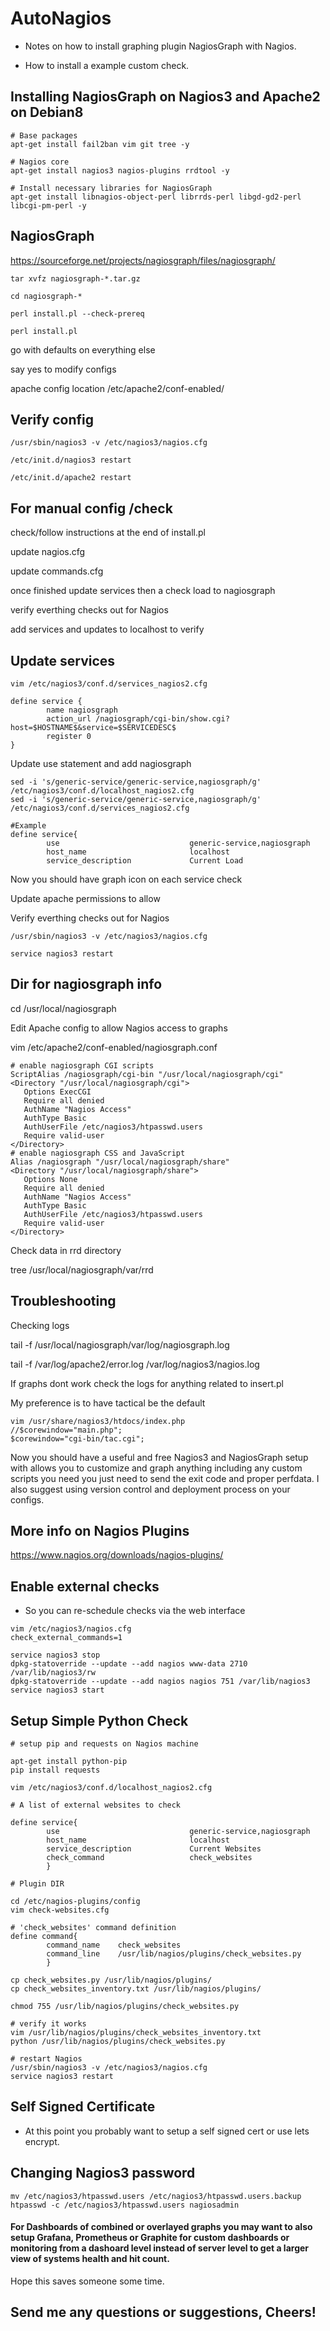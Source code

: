 # AutoNagios

- Notes on how to install graphing plugin NagiosGraph with Nagios.

- How to install a example custom check.

## Installing NagiosGraph on Nagios3 and Apache2 on Debian8

```
# Base packages
apt-get install fail2ban vim git tree -y

# Nagios core
apt-get install nagios3 nagios-plugins rrdtool -y

# Install necessary libraries for NagiosGraph
apt-get install libnagios-object-perl librrds-perl libgd-gd2-perl libcgi-pm-perl -y

```

## NagiosGraph
https://sourceforge.net/projects/nagiosgraph/files/nagiosgraph/

```
tar xvfz nagiosgraph-*.tar.gz

cd nagiosgraph-*

perl install.pl --check-prereq

perl install.pl
```

go with defaults on everything else

say yes to modify configs

apache config location /etc/apache2/conf-enabled/

## Verify config

```
/usr/sbin/nagios3 -v /etc/nagios3/nagios.cfg

/etc/init.d/nagios3 restart

/etc/init.d/apache2 restart
```

## For manual config /check

check/follow instructions at the end of install.pl

update nagios.cfg

update commands.cfg

once finished update services then a check load to nagiosgraph

verify everthing checks out for Nagios

add services and updates to localhost to verify

## Update services

```
vim /etc/nagios3/conf.d/services_nagios2.cfg

define service {
        name nagiosgraph
        action_url /nagiosgraph/cgi-bin/show.cgi?host=$HOSTNAME$&service=$SERVICEDESC$
        register 0
}
```

Update use statement and add nagiosgraph

```
sed -i 's/generic-service/generic-service,nagiosgraph/g' /etc/nagios3/conf.d/localhost_nagios2.cfg
sed -i 's/generic-service/generic-service,nagiosgraph/g' /etc/nagios3/conf.d/services_nagios2.cfg

#Example
define service{
        use                             generic-service,nagiosgraph
        host_name                       localhost
        service_description             Current Load
```

Now you should have graph icon on each service check

Update apache permissions to allow

Verify everthing checks out for Nagios

```
/usr/sbin/nagios3 -v /etc/nagios3/nagios.cfg

service nagios3 restart
```

## Dir for nagiosgraph info

cd /usr/local/nagiosgraph

Edit Apache config to allow Nagios access to graphs

vim /etc/apache2/conf-enabled/nagiosgraph.conf

```
# enable nagiosgraph CGI scripts
ScriptAlias /nagiosgraph/cgi-bin "/usr/local/nagiosgraph/cgi"
<Directory "/usr/local/nagiosgraph/cgi">
   Options ExecCGI
   Require all denied
   AuthName "Nagios Access"
   AuthType Basic
   AuthUserFile /etc/nagios3/htpasswd.users
   Require valid-user
</Directory>
# enable nagiosgraph CSS and JavaScript
Alias /nagiosgraph "/usr/local/nagiosgraph/share"
<Directory "/usr/local/nagiosgraph/share">
   Options None
   Require all denied
   AuthName "Nagios Access"
   AuthType Basic
   AuthUserFile /etc/nagios3/htpasswd.users
   Require valid-user
</Directory>
```

Check data in rrd directory 

tree /usr/local/nagiosgraph/var/rrd

## Troubleshooting

Checking logs

tail -f /usr/local/nagiosgraph/var/log/nagiosgraph.log

tail -f /var/log/apache2/error.log /var/log/nagios3/nagios.log

If graphs dont work check the logs for anything related to insert.pl

My preference is to have tactical be the default

```
vim /usr/share/nagios3/htdocs/index.php
//$corewindow="main.php";
$corewindow="cgi-bin/tac.cgi";
```

Now you should have a useful and free Nagios3 and NagiosGraph setup with allows you to customize and  graph anything including any custom scripts you need you just need to send the exit code and proper perfdata. I also suggest using version control and deployment process on your configs. 

## More info on Nagios Plugins
https://www.nagios.org/downloads/nagios-plugins/

## Enable external checks 
- So you can re-schedule checks via the web interface
```
vim /etc/nagios3/nagios.cfg
check_external_commands=1

service nagios3 stop
dpkg-statoverride --update --add nagios www-data 2710 /var/lib/nagios3/rw
dpkg-statoverride --update --add nagios nagios 751 /var/lib/nagios3
service nagios3 start
```

## Setup Simple Python Check
```
# setup pip and requests on Nagios machine

apt-get install python-pip
pip install requests

vim /etc/nagios3/conf.d/localhost_nagios2.cfg

# A list of external websites to check

define service{
        use                             generic-service,nagiosgraph
        host_name                       localhost
        service_description             Current Websites
        check_command                   check_websites
        }

# Plugin DIR

cd /etc/nagios-plugins/config
vim check-websites.cfg

# 'check_websites' command definition
define command{
        command_name    check_websites
        command_line    /usr/lib/nagios/plugins/check_websites.py
        }

cp check_websites.py /usr/lib/nagios/plugins/
cp check_websites_inventory.txt /usr/lib/nagios/plugins/

chmod 755 /usr/lib/nagios/plugins/check_websites.py

# verify it works
vim /usr/lib/nagios/plugins/check_websites_inventory.txt
python /usr/lib/nagios/plugins/check_websites.py

# restart Nagios
/usr/sbin/nagios3 -v /etc/nagios3/nagios.cfg
service nagios3 restart
```
## Self Signed Certificate

- At this point you probably want to setup a self signed cert or use lets encrypt.

## Changing Nagios3 password

```
mv /etc/nagios3/htpasswd.users /etc/nagios3/htpasswd.users.backup
htpasswd -c /etc/nagios3/htpasswd.users nagiosadmin
```


#### For Dashboards of combined or overlayed graphs you may want to also setup Grafana, Prometheus or Graphite for custom dashboards or monitoring from a dashoard level instead of server level to get a larger view of systems health and hit count.

Hope this saves someone some time.

## Send me any questions or suggestions, Cheers!
